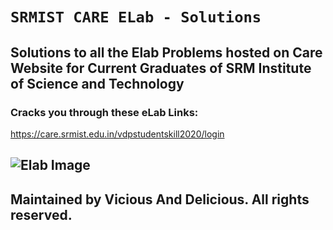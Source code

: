 # `SRMIST CARE ELab - Solutions`
## Solutions to all the Elab Problems hosted on Care Website for Current Graduates of SRM Institute of Science and Technology

### Cracks you through these eLab Links:  
https://care.srmist.edu.in/vdpstudentskill2020/login

## ![Elab Image](https://i.ibb.co/z46PxBm/Screenshot-30.png)
  
## Maintained by Vicious And Delicious. All rights reserved.
